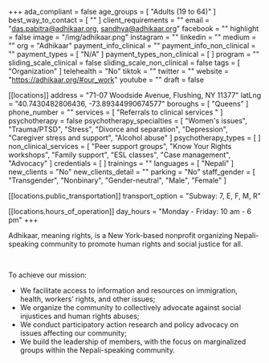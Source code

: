 +++
ada_compliant = false
age_groups = [ "Adults (19 to 64)" ]
best_way_to_contact = [ "" ]
client_requirements = ""
email = "das.pabitra@adhikaar.org, sandhya@adhikaar.org"
facebook = ""
highlight = false
image = "/img/adhikaar.png"
instagram = ""
linkedin = ""
medium = ""
org = "Adhikaar"
payment_info_clinical = ""
payment_info_non_clinical = ""
payment_types = [ "N/A" ]
payment_types_non_clinical = [ ]
program = ""
sliding_scale_clinical = false
sliding_scale_non_clinical = false
tags = [ "Organization" ]
telehealth = "No"
tiktok = ""
twitter = ""
website = "https://adhikaar.org/#our_work"
youtube = ""
draft = false

[[locations]]
address = "71-07 Woodside Avenue, Flushing, NY 11377"
latLng = "40.7430482806436, -73.89344990674577"
boroughs = [ "Queens" ]
phone_number = ""
services = [ "Referrals to clinical services " ]
psychotherapy = false
psychotherapy_specialties = [
  "Women's issues",
  "Trauma/PTSD",
  "Stress",
  "Divorce and separation",
  "Depression",
  "Caregiver stress and support",
  "Alcohol abuse"
]
psychotherapy_types = [ ]
non_clinical_services = [
  "Peer support groups",
  "Know Your Rights workshops",
  "Family support",
  "ESL classes",
  "Case management",
  "Advocacy"
]
credentials = [ ]
trainings = ""
languages = [ "Nepali" ]
new_clients = "No"
new_clients_detail = ""
parking = "No"
staff_gender = [
  "Transgender",
  "Nonbinary",
  "Gender-neutral",
  "Male",
  "Female"
]

  [[locations.public_transportation]]
  transport_option = "Subway: 7, E, F, M, R"

  [[locations.hours_of_operation]]
  day_hours = "Monday - Friday: 10 am - 6 pm"
+++

Adhikaar, meaning rights, is a New York-based nonprofit organizing Nepali-speaking community to promote human rights and social justice for all.

<br>

To achieve our mission:

* We facilitate access to information and resources on immigration, health, workers’ rights, and other issues;
* We organize the community to collectively advocate against social injustices and human rights abuses;
* We conduct participatory action research and policy advocacy on issues affecting our community;
* We build the leadership of members, with the focus on marginalized groups within the Nepali-speaking community.
